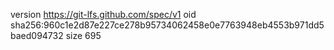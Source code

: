 version https://git-lfs.github.com/spec/v1
oid sha256:960c1e2d87e227ce278b95734062458e0e7763948eb4553b971dd5baed094732
size 695
